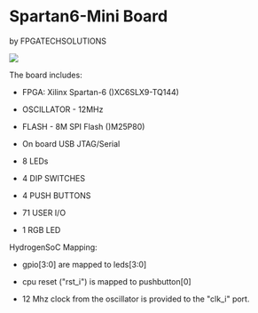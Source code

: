 # Spartan6-Mini Board

by FPGATECHSOLUTIONS

![](https://m.media-amazon.com/images/I/81vmncc9IRL._SX522_.jpg)

The board includes:

- FPGA: Xilinx Spartan-6 ()XC6SLX9-TQ144)

- OSCILLATOR - 12MHz

- FLASH - 8M SPI Flash ()M25P80)

- On board USB JTAG/Serial

- 8 LEDs

- 4 DIP SWITCHES

- 4 PUSH BUTTONS

- 71 USER I/O

- 1 RGB LED



HydrogenSoC Mapping:

- gpio[3:0] are mapped to leds[3:0]

- cpu reset ("rst_i") is mapped to pushbutton[0]

- 12 Mhz clock from the oscillator is provided to the "clk_i" port.
